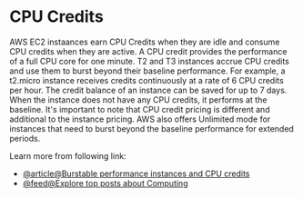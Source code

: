 # CPU Credits

AWS EC2 instaances earn CPU Credits when they are idle and consume CPU credits when they are active. A CPU credit provides the performance of a full CPU core for one minute. T2 and T3 instances accrue CPU credits and use them to burst beyond their baseline performance. For example, a t2.micro instance receives credits continuously at a rate of 6 CPU credits per hour. The credit balance of an instance can be saved for up to 7 days. When the instance does not have any CPU credits, it performs at the baseline. It's important to note that CPU credit pricing is different and additional to the instance pricing. AWS also offers Unlimited mode for instances that need to burst beyond the baseline performance for extended periods.

Learn more from following link:

- [@article@Burstable performance instances and CPU credits](https://docs.aws.amazon.com/AWSEC2/latest/UserGuide/burstable-credits-baseline-concepts.html)
- [@feed@Explore top posts about Computing](https://app.daily.dev/tags/computing?ref=roadmapsh)
